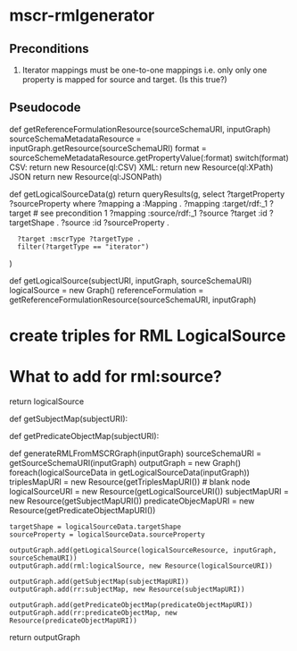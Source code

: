 # mscr-rmlgenerator

## Preconditions 
 1. Iterator mappings must be one-to-one mappings i.e. only only one property is mapped for source and target. (Is this true?)


## Pseudocode

def getReferenceFormulationResource(sourceSchemaURI, inputGraph)
  sourceSchemaMetadataResource = inputGraph.getResource(sourceSchemaURI)
  format = sourceSchemeMetadataResource.getPropertyValue(:format)
  switch(format)
    CSV:
      return new Resource(ql:CSV)
    XML:
      return new Resource(ql:XPath)
    JSON
      return new Resource(ql:JSONPath)

def getLogicalSourceData(g)
  return queryResults(g, 
    select ?targetProperty ?sourceProperty 
    where 
      ?mapping a :Mapping .
      ?mapping :target/rdf:_1 ?target # see precondition 1
      ?mapping :source/rdf:_1 ?source 
      ?target :id ?targetShape .
      ?source :id ?sourceProperty .
      
      ?target :mscrType ?targetType .
      filter(?targetType == "iterator")    
  )

def getLogicalSource(subjectURI, inputGraph, sourceSchemaURI) 
  logicalSource = new Graph()
  referenceFormulation = getReferenceFormulationResource(sourceSchemaURI, inputGraph)
  # create triples for RML LogicalSource
  # What to add for rml:source? 
  return logicalSource
  
def getSubjectMap(subjectURI):

def getPredicateObjectMap(subjectURI):

def generateRMLFromMSCRGraph(inputGraph)
  sourceSchemaURI = getSourceSchemaURI(inputGraph)
  outputGraph = new Graph()
  foreach(logicalSourceData in getLogicalSourceData(inputGraph))    
    triplesMapURI = new Resource(getTriplesMapURI()) # blank node
    logicalSourceURI = new Resource(getLogicalSourceURI())
    subjectMapURI = new Resource(getSubjectMapURI())
    predicateObjecMapURI = new Resource(getPredicateObjectMapURI())
    
    targetShape = logicalSourceData.targetShape
    sourceProperty = logicalSourceData.sourceProperty
    
    outputGraph.add(getLogicalSource(logicalSourceResource, inputGraph, sourceSchemaURI))
    outputGraph.add(rml:logicalSource, new Resource(logicalSourceURI))

    outputGraph.add(getSubjectMap(subjectMapURI))
    outputGraph.add(rr:subjectMap, new Resource(subjectMapURI))

    outputGraph.add(getPredicateObjectMap(predicateObjectMapURI))
    outputGraph.add(rr:predicateObjectMap, new Resource(predicateObjectMapURI))
 
  return outputGraph
    
